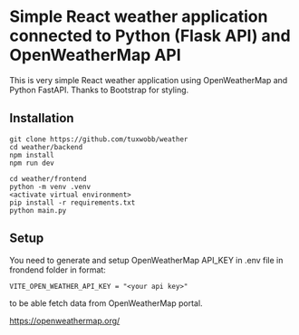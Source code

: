 # Simple React weather application connected to Python (Flask API) and OpenWeatherMap API

This is very simple React weather application using OpenWeatherMap and Python FastAPI. Thanks to Bootstrap for styling.

## Installation

```
git clone https://github.com/tuxwobb/weather
cd weather/backend
npm install
npm run dev
```

```
cd weather/frontend
python -m venv .venv
<activate virtual environment>
pip install -r requirements.txt
python main.py
```

## Setup

You need to generate and setup OpenWeatherMap API_KEY in .env file in frondend folder in format:

```
VITE_OPEN_WEATHER_API_KEY = "<your api key>"
```

to be able fetch data from OpenWeatherMap portal.

https://openweathermap.org/
